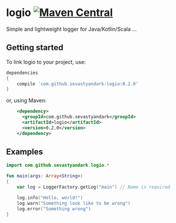 # logio [![Maven Central](https://maven-badges.herokuapp.com/maven-central/com.github.sevastyandark/logio/badge.svg)](https://maven-badges.herokuapp.com/maven-central/com.github.sevastyandark/logio)
Simple and lightweight logger for Java/Kotlin/Scala ...
## Getting started
To link logio to your project, use:
```gradle
dependencies
{
    compile 'com.github.sevastyandark:logio:0.2.0'
}
```
or, using Maven:
```xml
    <dependency>
      <groupId>com.github.sevastyandark</groupId>
      <artifactId>logio</artifactId>
      <version>0.2.0</version>
    </dependency>
```
## Examples

```kotlin
import com.github.sevastyandark.logio.*

fun main(args: Array<String>)
{
    var log = LoggerFactory.getLog("main") // Name is required

    log.info("Hello, world!")
    log.warn("Something look like to be wrong")
    log.error("Something wrong")
}
```
